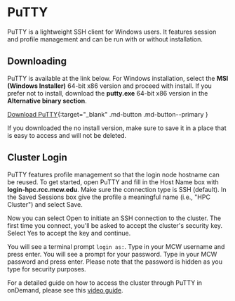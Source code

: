 # PuTTY

PuTTY is a lightweight SSH client for Windows users. It features session and profile management and can be run with or without installation.

## Downloading

PuTTY is available at the link below. For Windows installation, select the **MSI (Windows Installer)** 64-bit x86 version and proceed with install. If you prefer not to install, download the **putty.exe** 64-bit x86 version in the **Alternative binary section**.

[Download PuTTY](https://www.chiark.greenend.org.uk/~sgtatham/putty/latest.html){:target="_blank" .md-button .md-button--primary }

If you downloaded the no install version, make sure to save it in a place that is easy to access and will not be deleted.

## Cluster Login

PuTTY features profile management so that the login node hostname can be reused. To get started, open PuTTY and fill in the Host Name box with **login-hpc.rcc.mcw.edu**. Make sure the connection type is SSH (default). In the Saved Sessions box give the profile a meaningful name (i.e., "HPC Cluster") and select Save.

Now you can select Open to initiate an SSH connection to the cluster. The first time you connect, you'll be asked to accept the cluster's security key. Select Yes to accept the key and continue.

You will see a terminal prompt `login as:`. Type in your MCW username and press enter. You will see a prompt for your password. Type in your MCW password and press enter. Please note that the password is hidden as you type for security purposes.

For a detailed guide on how to access the cluster through PuTTY in onDemand, please see this [video guide](https://mcw0.sharepoint.com/:v:/s/RCCAdminSite/EbyTZSUepX9DvlstxkTeT2sByG-OoNDAr_MzqtprvcP-Cg?e=gnZWJR).

